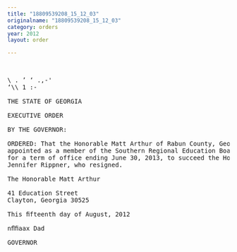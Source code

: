 ```yaml
---
title: "18809539208_15_12_03"
originalname: "18809539208_15_12_03"
category: orders
year: 2012
layout: order

---
```

<pre>
 

\ . ’ ‘ .,-'
‘\\ 1 :-

THE STATE OF GEORGIA

EXECUTIVE ORDER

BY THE GOVERNOR:

ORDERED: That the Honorable Matt Arthur of Rabun County, Georgia, is
appointed as a member of the Southern Regional Education Board,
for a term of office ending June 30, 2013, to succeed the Honorable
Jennifer Rippner, who resigned.

The Honorable Matt Arthur

41 Education Street
Clayton, Georgia 30525

This ﬁfteenth day of August, 2012

nﬂﬁaax Dad

GOVERNOR

</pre>
